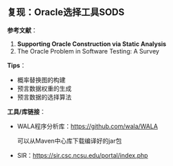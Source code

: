 ## 复现：Oracle选择工具SODS 

**参考文献**：

1. **Supporting Oracle Construction via Static Analysis**
2. The Oracle Problem in Software Testing: A Survey  

**Tips**：

- 概率替换图的构建
- 预言数据权重的生成
- 预言数据的选择算法

**工具/库链接**：

- WALA程序分析库：https://github.com/wala/WALA

  可以从Maven中心库下载编译好的jar包

- SIR：https://sir.csc.ncsu.edu/portal/index.php


